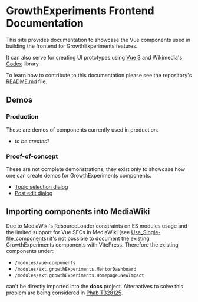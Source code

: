 # GrowthExperiments Frontend Documentation

This site provides documentation to showcase the Vue components used in building
the frontend for GrowthExperiments features.

It can also serve for creating UI prototypes using [Vue 3](https://vuejs.org/)
and Wikimedia's [Codex](https://doc.wikimedia.org/codex) library.

To learn how to contribute to this documentation please see the repository's
[README.md](https://gerrit.wikimedia.org/r/plugins/gitiles/mediawiki/extensions/GrowthExperiments/+/refs/heads/master/documentation/frontend/README.md)
file.

## Demos

### Production

These are demos of components currently used in production.

- _to be created!_

### Proof-of-concept

These are not complete demonstrations, they exist only to showcase how one can
create demos for GrowthExperiments components.

 - [Topic selection dialog](./demos/topic-selection-dialog)
 - [Post edit dialog](./demos/post-edit-dialog)

## Importing components into MediaWiki

Due to MediaWiki's ResourceLoader constraints on ES modules usage and the
limited support for Vue SFCs in MediaWiki (see [Use_Single-file_components](https://www.mediawiki.org/wiki/Vue.js#Use_Single-file_components))
it's not possible to document the existing GrowthExperiments components
with VitePress. Therefore the existing components under:
 - `/modules/vue-components`
 - `/modules/ext.growthExperiments.MentorDashboard`
 - `/modules/ext.growthExperiments.Homepage.NewImpact`

can't be directly imported into the __docs__ project. Alternatives to
solve this problem are being considered in [Phab T328125](https://phabricator.wikimedia.org/T328125).
